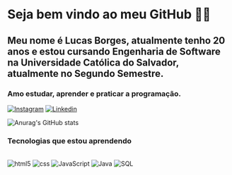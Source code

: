 
# Seja bem vindo ao meu GitHub 👋🏽 

## Meu nome é Lucas Borges, atualmente tenho 20 anos e estou cursando Engenharia de Software na Universidade Católica do Salvador, atualmente no Segundo Semestre.

### Amo estudar, aprender e praticar a programação.

[![Instagram](https://img.shields.io/badge/Instagram-E4405F?style=for-the-badge&logo=instagram&logoColor=white)](https://www.instagram.com/lucasborgss_/)
[![Linkedin](https://img.shields.io/badge/LinkedIn-0077B5?style=for-the-badge&logo=linkedin&logoColor=white)](https://www.linkedin.com/in/lucasborgss0/)
     
![Anurag's GitHub stats](https://github-readme-stats.vercel.app/api?username=lucasborgss1&show_icons=true&theme=radical&count_private=true)




### Tecnologias que estou aprendendo

<div style="display: inline_block"><br/>
    <img aling="center" alt= "html5" src="https://img.shields.io/badge/HTML5-E34F26?style=for-the-badge&logo=html5&logoColor=white"/>
    <img aling="center" alt= "css" src="https://img.shields.io/badge/CSS3-1572B6?style=for-the-badge&logo=css3&logoColor=white"/>
    <img aling="center" alt= "JavaScript" src="https://img.shields.io/badge/JavaScript-F7DF1E?style=for-the-badge&logo=javascript&logoColor=black"/>
    <img aling="center" alt= "Java" src="https://img.shields.io/badge/Java-ED8B00?style=for-the-badge&logo=openjdk&logoColor=white"/>
    <img aling="center" alt= "SQL" src="https://img.shields.io/badge/MySQL-00000F?style=for-the-badge&logo=mysql&logoColor=white"/>

</div>
